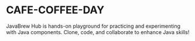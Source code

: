 # CAFE-COFFEE-DAY

JavaBrew Hub is hands-on playground for practicing and experimenting with Java components. 
Clone, code, and collaborate to enhance Java skills!
